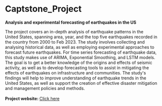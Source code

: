 # Captstone_Project
<b>Analysis and experimental forecasting of earthquakes in the US</b>
  <br>
<p><h8>The project covers an in-depth analysis of earthquake patterns in the United States, spanning area, year, and the top five earthquakes recorded in the country from 2000 to Feb 2023. The study involves collecting and analysing historical data, as well as employing experimental approaches to forecast future
earthquakes. For time series forecasting of earthquake data, this study makes use of ARIMA, Exponential Smoothing, and LSTM models. The goal is to get a
better knowledge of the origins and effects of seismic activity, as well as to develop forecasting tools to assist in mitigating the effects of earthquakes on infrastructure and communities. The study's findings will help to improve understanding of earthquake trends in the United States, as well as support the creation of effective disaster mitigation and management policies and methods.
  <br>
  <br>
  <b>Project website: </b><a href="https://storymaps.arcgis.com/stories/ad2c1fc5cc6c4e17a6f039578ca2afb2">Click here</a>
